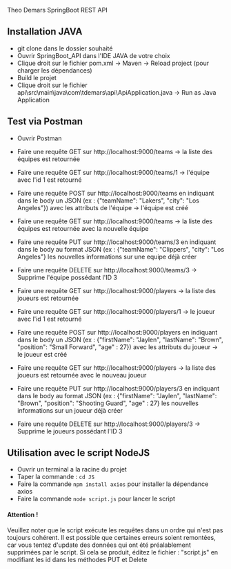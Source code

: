 Theo Demars SpringBoot REST API

## Installation JAVA
 - git clone dans le dossier souhaité
 - Ouvrir SpringBoot_API dans l'IDE JAVA de votre choix
 - Clique droit sur le fichier pom.xml -> Maven -> Reload project (pour charger les dépendances)
 - Build le projet
 - Clique droit sur le fichier api\src\main\java\com\tdemars\api\ApiApplication.java -> Run as Java Application

## Test via Postman
 - Ouvrir Postman

 - Faire une requête GET sur http://localhost:9000/teams -> la liste des équipes est retournée
 - Faire une requête GET sur http://localhost:9000/teams/1 -> l'équipe avec l'id 1 est retourné
 - Faire une requête POST sur http://localhost:9000/teams en indiquant dans le body un JSON (ex : {"teamName": "Lakers", "city": "Los Angeles"}) avec les attributs de l'équipe -> l'équipe est créé
 - Faire une requête GET sur http://localhost:9000/teams -> la liste des équipes est retournée avec la nouvelle équipe
 - Faire une requête PUT sur http://localhost:9000/teams/3 en indiquant dans le body au format JSON (ex : {"teamName": "Clippers", "city": "Los Angeles"} les nouvelles informations sur une equipe déjà créer 
 - Faire une requête DELETE sur http://localhost:9000/teams/3 -> Supprime l'équipe possédant l'ID 3

 - Faire une requête GET sur http://localhost:9000/players -> la liste des joueurs est retournée
 - Faire une requête GET sur http://localhost:9000/players/1 -> le joueur avec l'id 1 est retourné
 - Faire une requête POST sur  http://localhost:9000/players en indiquant dans le body un JSON (ex : {"firstName": "Jaylen", "lastName": "Brown", "position": "Small Forward", "age" : 27}) avec les attributs du joueur -> le joueur est créé
 - Faire une requête GET sur  http://localhost:9000/players -> la liste des joueurs est retournée avec le nouveau joueur 
 - Faire une requête PUT sur http://localhost:9000/players/3 en indiquant dans le body au format JSON (ex : {"firstName": "Jaylen", "lastName": "Brown", "position": "Shooting Guard", "age" : 27} les nouvelles informations sur un joueur déjà créer 
 - Faire une requête DELETE sur http://localhost:9000/players/3 -> Supprime le joueurs possédant l'ID 3 

## Utilisation avec le script NodeJS
 - Ouvrir un terminal a la racine du projet
 - Taper la commande : `cd JS` 
 - Faire la commande `npm install axios` pour installer la dépendance axios
 - Faire la commande `node script.js` pour lancer le script

#### Attention ! 
Veuillez noter que le script exécute les requêtes dans un ordre qui n'est pas toujours cohérent. Il est possible que certaines erreurs soient remontées, car vous tentez d'update des données qui ont été préalablement supprimées par le script. Si cela se produit, éditez le fichier : "script.js" en modifiant les id dans les méthodes PUT et Delete
